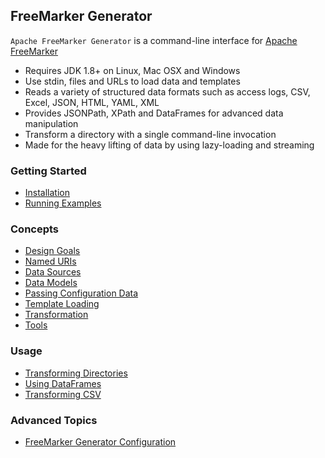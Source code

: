 ## FreeMarker Generator

`Apache FreeMarker Generator` is a command-line interface for [Apache FreeMarker](https://freemarker.apache.org/) 

* Requires JDK 1.8+ on Linux, Mac OSX and Windows
* Use stdin, files and URLs to load data and templates 
* Reads a variety of structured data formats such as access logs, CSV, Excel, JSON, HTML, YAML, XML
* Provides JSONPath, XPath and DataFrames for advanced data manipulation
* Transform a directory with a single command-line invocation
* Made for the heavy lifting of data by using lazy-loading and streaming 

### Getting Started

* [Installation](cli/introduction/getting-started.html)
* [Running Examples](cli/usage/running-examples.html)

### Concepts

* [Design Goals](cli/concepts/design-goals.html)
* [Named URIs](cli/concepts/named-uris.html)
* [Data Sources](cli/concepts/data-sources.html)
* [Data Models](cli/concepts/data-models.html)
* [Passing Configuration Data](cli/concepts/passing-data.html)
* [Template Loading](cli/concepts/template-loading.html)
* [Transformation](cli/concepts/transformation.html)
* [Tools](cli/concepts/tools.html)

### Usage

* [Transforming Directories](cli/usage/transforming-directories.html)
* [Using DataFrames](cli/usage/using-dataframes.html)
* [Transforming CSV](cli/usage/transforming-csv.html)

### Advanced Topics

* [FreeMarker Generator Configuration](cli/advanced/cli-configuration.html)
